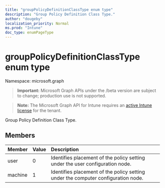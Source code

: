 ```yaml
---
title: "groupPolicyDefinitionClassType enum type"
description: "Group Policy Definition Class Type."
author: "dougeby"
localization_priority: Normal
ms.prod: "Intune"
doc_type: enumPageType
---
```


# groupPolicyDefinitionClassType enum type

Namespace: microsoft.graph

> **Important:** Microsoft Graph APIs under the /beta version are subject to change; production use is not supported.

> **Note:** The Microsoft Graph API for Intune requires an [active Intune license](https://go.microsoft.com/fwlink/?linkid=839381) for the tenant.

Group Policy Definition Class Type.

## Members
|Member|Value|Description|
|:---|:---|:---|
|user|0|Identifies placement of the policy setting under the user configuration node.|
|machine|1|Identifies placement of the policy setting under the computer configuration node.|



